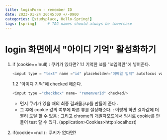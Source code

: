```yaml
---
title: loginForm - remember ID 
date: 2023-01-24 20:45:00 +/-0900
categories: [studyplace, Hello-Spring!]
tags: [spring]     # TAG names should always be lowercase
---
```



# login 화면에서 "아이디 기억" 활성화하기

1. if (cookie==!null) : 쿠키가 있다면?
    1.1 기억한 id를 "id입력란"에 넣어준다.

    ```js
    <input type = "text" name ="id" placeholder="이메일 입력" autofocus value="{기억한id}">
    ```

    1.2 "아이디 기억"에 checked 해준다.

    ```js
    <input type ="checkbox" name= "rememverId" checked/>
    ```

    - 먼저 쿠키가 있을 때의 최종 결과물.jsp를 만들어 준다 .
    - 그 후에 cookie 값의 여부에 따른 뷰를 설정해준다.
        : 이렇게 하면 결과값에 더 빨리 도달 할 수 있음
        : 그리고 chrome의 개발자모드에서 임시로 cookie를 만들어 test 할 수 있다.
        (application>Cookies>http:/localhost)
2. if(cookie==null) : 쿠키가 없다면?
